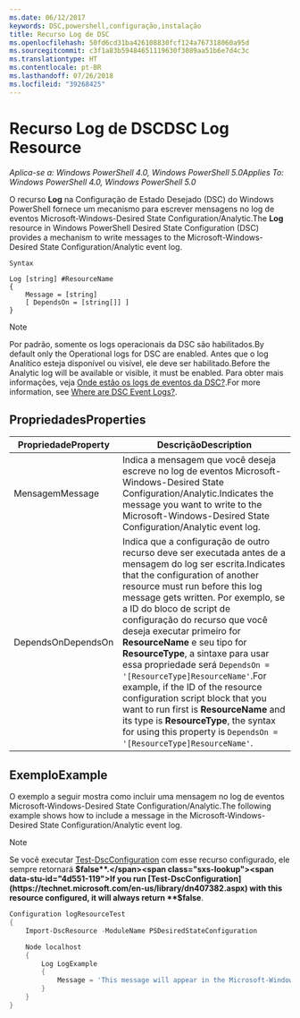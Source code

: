 ```yaml
---
ms.date: 06/12/2017
keywords: DSC,powershell,configuração,instalação
title: Recurso Log de DSC
ms.openlocfilehash: 50fd6cd31ba426108830fcf124a767318060a95d
ms.sourcegitcommit: c3f1a83b59484651119630f3089aa51b6e7d4c3c
ms.translationtype: HT
ms.contentlocale: pt-BR
ms.lasthandoff: 07/26/2018
ms.locfileid: "39268425"
---
```

# <a name="dsc-log-resource"></a><span data-ttu-id="4d551-103">Recurso Log de DSC</span><span class="sxs-lookup"><span data-stu-id="4d551-103">DSC Log Resource</span></span>

<span data-ttu-id="4d551-104">_Aplica-se a: Windows PowerShell 4.0, Windows PowerShell 5.0_</span><span class="sxs-lookup"><span data-stu-id="4d551-104">_Applies To: Windows PowerShell 4.0, Windows PowerShell 5.0_</span></span>

<span data-ttu-id="4d551-105">O recurso __Log__ na Configuração de Estado Desejado (DSC) do Windows PowerShell fornece um mecanismo para escrever mensagens no log de eventos Microsoft-Windows-Desired State Configuration/Analytic.</span><span class="sxs-lookup"><span data-stu-id="4d551-105">The __Log__ resource in Windows PowerShell Desired State Configuration (DSC) provides a mechanism to write messages to the Microsoft-Windows-Desired State Configuration/Analytic event log.</span></span>

```
Syntax

Log [string] #ResourceName
{
    Message = [string]
    [ DependsOn = [string[]] ]
}
```

> [!NOTE]
> <span data-ttu-id="4d551-106">Por padrão, somente os logs operacionais da DSC são habilitados.</span><span class="sxs-lookup"><span data-stu-id="4d551-106">By default only the Operational logs for DSC are enabled.</span></span> <span data-ttu-id="4d551-107">Antes que o log Analítico esteja disponível ou visível, ele deve ser habilitado.</span><span class="sxs-lookup"><span data-stu-id="4d551-107">Before the Analytic log will be available or visible, it must be enabled.</span></span> <span data-ttu-id="4d551-108">Para obter mais informações, veja [Onde estão os logs de eventos da DSC?](troubleshooting.md#where-are-dsc-event-logs).</span><span class="sxs-lookup"><span data-stu-id="4d551-108">For more information, see [Where are DSC Event Logs?](troubleshooting.md#where-are-dsc-event-logs).</span></span>

## <a name="properties"></a><span data-ttu-id="4d551-109">Propriedades</span><span class="sxs-lookup"><span data-stu-id="4d551-109">Properties</span></span>

| <span data-ttu-id="4d551-110">Propriedade</span><span class="sxs-lookup"><span data-stu-id="4d551-110">Property</span></span> | <span data-ttu-id="4d551-111">Descrição</span><span class="sxs-lookup"><span data-stu-id="4d551-111">Description</span></span> |
| --- | --- |
| <span data-ttu-id="4d551-112">Mensagem</span><span class="sxs-lookup"><span data-stu-id="4d551-112">Message</span></span>| <span data-ttu-id="4d551-113">Indica a mensagem que você deseja escreve no log de eventos Microsoft-Windows-Desired State Configuration/Analytic.</span><span class="sxs-lookup"><span data-stu-id="4d551-113">Indicates the message you want to write to the Microsoft-Windows-Desired State Configuration/Analytic event log.</span></span>|
| <span data-ttu-id="4d551-114">DependsOn</span><span class="sxs-lookup"><span data-stu-id="4d551-114">DependsOn</span></span> | <span data-ttu-id="4d551-115">Indica que a configuração de outro recurso deve ser executada antes de a mensagem do log ser escrita.</span><span class="sxs-lookup"><span data-stu-id="4d551-115">Indicates that the configuration of another resource must run before this log message gets written.</span></span> <span data-ttu-id="4d551-116">Por exemplo, se a ID do bloco de script de configuração do recurso que você deseja executar primeiro for **ResourceName** e seu tipo for **ResourceType**, a sintaxe para usar essa propriedade será `DependsOn = '[ResourceType]ResourceName'`.</span><span class="sxs-lookup"><span data-stu-id="4d551-116">For example, if the ID of the resource configuration script block that you want to run first is **ResourceName** and its type is **ResourceType**, the syntax for using this property is `DependsOn = '[ResourceType]ResourceName'`.</span></span>|

## <a name="example"></a><span data-ttu-id="4d551-117">Exemplo</span><span class="sxs-lookup"><span data-stu-id="4d551-117">Example</span></span>

<span data-ttu-id="4d551-118">O exemplo a seguir mostra como incluir uma mensagem no log de eventos Microsoft-Windows-Desired State Configuration/Analytic.</span><span class="sxs-lookup"><span data-stu-id="4d551-118">The following example shows how to include a message in the Microsoft-Windows-Desired State Configuration/Analytic event log.</span></span>

> [!NOTE]
> <span data-ttu-id="4d551-119">Se você executar [Test-DscConfiguration](https://technet.microsoft.com/en-us/library/dn407382.aspx) com esse recurso configurado, ele sempre retornará **$false**.</span><span class="sxs-lookup"><span data-stu-id="4d551-119">If you run [Test-DscConfiguration](https://technet.microsoft.com/en-us/library/dn407382.aspx) with this resource configured, it will always return **$false**.</span></span>

```powershell
Configuration logResourceTest
{
    Import-DscResource -ModuleName PSDesiredStateConfiguration

    Node localhost
    {
        Log LogExample
        {
            Message = 'This message will appear in the Microsoft-Windows-Desired State Configuration/Analytic event log.'
        }
    }
}
```